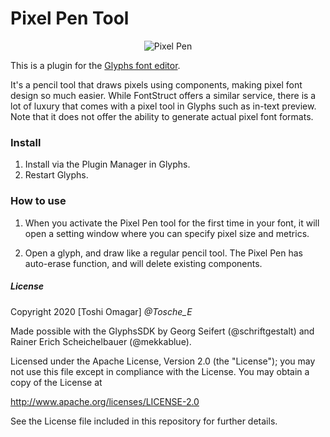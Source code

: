 # Pixel Pen Tool

<p align="center">

<img src="https://raw.githubusercontent.com/Tosche/PixelOenTool/master/Images/PixelPenTool.gif" alt="Pixel Pen">

</p>

This is a plugin for the [Glyphs font editor](http://glyphsapp.com/).

It's a pencil tool that draws pixels using components, making pixel font design so much easier. While FontStruct offers a similar service, there is a lot of luxury that comes with a pixel tool in Glyphs such as in-text preview. Note that it does not offer the ability to generate actual pixel font formats.

### Install

1. Install via the Plugin Manager in Glyphs.
2. Restart Glyphs.

### How to use

1. When you activate the Pixel Pen tool for the first time in your font, it will open a setting window where you can specify pixel size and metrics.

2. Open a glyph, and draw like a regular pencil tool. The Pixel Pen has auto-erase function, and will delete existing components.


##### License

Copyright 2020 [Toshi Omagar] *@Tosche_E*

Made possible with the GlyphsSDK by Georg Seifert (@schriftgestalt) and Rainer Erich Scheichelbauer (@mekkablue).

Licensed under the Apache License, Version 2.0 (the "License");
you may not use this file except in compliance with the License.
You may obtain a copy of the License at

http://www.apache.org/licenses/LICENSE-2.0

See the License file included in this repository for further details.